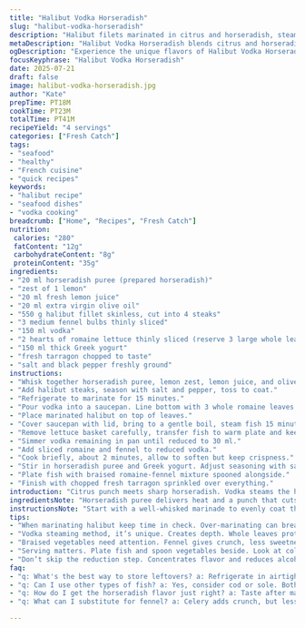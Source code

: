 ```yaml
---
title: "Halibut Vodka Horseradish"
slug: "halibut-vodka-horseradish"
description: "Halibut filets marinated in citrus and horseradish, steamed over lettuce with vodka, then served with braised lettuce, horseradish, and carrots in sour cream sauce. Modified quantities and twist with added tarragon and swapped cream sour for Greek yogurt plus swapped carrots for fennel for crunch and aroma."
metaDescription: "Halibut Vodka Horseradish blends citrus and horseradish with vodka steamed fish. A fresh take on texture and aroma for seafood lovers."
ogDescription: "Experience the unique flavors of Halibut Vodka Horseradish. Citrus, horseradish, and vodka create a delightful seafood dish."
focusKeyphrase: "Halibut Vodka Horseradish"
date: 2025-07-21
draft: false
image: halibut-vodka-horseradish.jpg
author: "Kate"
prepTime: PT18M
cookTime: PT23M
totalTime: PT41M
recipeYield: "4 servings"
categories: ["Fresh Catch"]
tags:
- "seafood"
- "healthy"
- "French cuisine"
- "quick recipes"
keywords:
- "halibut recipe"
- "seafood dishes"
- "vodka cooking"
breadcrumb: ["Home", "Recipes", "Fresh Catch"]
nutrition: 
 calories: "280"
 fatContent: "12g"
 carbohydrateContent: "8g"
 proteinContent: "35g"
ingredients:
- "20 ml horseradish puree (prepared horseradish)"
- "zest of 1 lemon"
- "20 ml fresh lemon juice"
- "20 ml extra virgin olive oil"
- "550 g halibut fillet skinless, cut into 4 steaks"
- "3 medium fennel bulbs thinly sliced"
- "150 ml vodka"
- "2 hearts of romaine lettuce thinly sliced (reserve 3 large whole leaves)"
- "150 ml thick Greek yogurt"
- "fresh tarragon chopped to taste"
- "salt and black pepper freshly ground"
instructions:
- "Whisk together horseradish puree, lemon zest, lemon juice, and olive oil in a bowl."
- "Add halibut steaks, season with salt and pepper, toss to coat."
- "Refrigerate to marinate for 15 minutes."
- "Pour vodka into a saucepan. Line bottom with 3 whole romaine leaves."
- "Place marinated halibut on top of leaves."
- "Cover saucepan with lid, bring to a gentle boil, steam fish 15 minutes."
- "Remove lettuce basket carefully, transfer fish to warm plate and keep covered."
- "Simmer vodka remaining in pan until reduced to 30 ml."
- "Add sliced romaine and fennel to reduced vodka."
- "Cook briefly, about 2 minutes, allow to soften but keep crispness."
- "Stir in horseradish puree and Greek yogurt. Adjust seasoning with salt and pepper."
- "Plate fish with braised romaine-fennel mixture spooned alongside."
- "Finish with chopped fresh tarragon sprinkled over everything."
introduction: "Citrus punch meets sharp horseradish. Vodka steams the halibut, steaming the fish gently over lettuce leaves. The whole process relies on layers of flavor and texture. Carrots swapped for fennel. Cream sour replaced with yogurt for tang and lighter feel. Tarragon plays its part with punchy herbal notes. It’s a dance of acidity, tenderness, and freshness. Steaming keeps fish moist but vodka adds bite. Lettuce folds into the sauce, softens into the reduced vodka, horseradish sharpens every bite. Simple but layered. Fewer steps but more time playing around with reduction and gentle cooking."
ingredientsNote: "Horseradish puree delivers heat and a punch that cuts through the richness of fish. Lemon zest and juice add brightness. Olive oil rounds off the marinade with smoothness. Halibut is ideal, thick enough to steam well and firm but delicate once cooked. Fennel replaces carrots – less sweetness but more aromatic complexity and crunch. Vodka isn’t just for steaming; it reduces to a syrupy base bringing flavor depth. Romaine lettuce acts as a steam basket and folds into the sauce at the end to impart bitter-green freshness. Switching cream sour for Greek yogurt trims fat and adds creaminess balanced by tang. Tarragon is added to elevate herbal notes and complexity. A quick maceration marinates the halibut without overpowering."
instructionsNote: "Start with a well-whisked marinade to evenly coat the fish. The refrigerated marinade allows flavors to infuse but keep short to prevent fish texture breakdown. Layer whole lettuce leaves in bottom of pan – these protect fish and absorb vodka flavor for delicate steam. Use medium heat to gently bring water (through vodka boiling) to avoid toughening fish. Reduction of vodka beforehand concentrates flavors and reduces alcohol. Add sliced lettuce and fennel to reduction to wilt quickly, just enough to soften but keep fresh texture. Horseradish and yogurt are stirred in off heat to maintain freshness and prevent curdling. Keep ingredients handy for quick build upon finishing fish steaming. Serve immediately to enjoy contrast of tender fish and crisp-turned-soft vegetables with creamy sauce. Garnish last moment with fresh tarragon to maximize aroma."
tips:
- "When marinating halibut keep time in check. Over-marinating can break down texture. 15 minutes is just right. Strong horseradish flavor, no mushy fish. Whisk marinade well. Helps all parts coat evenly. Even flavors across fish."
- "Vodka steaming method, it’s unique. Creates depth. Whole leaves protect fish and enhance flavor. Pour vodka carefully, don’t waste. Simmer then steam, maintain gentle heat. Avoid tough fish. Fresh tarragon is not just garnish. Elevates the dish completely."
- "Braised vegetables need attention. Fennel gives crunch, less sweetness. Quick cooking keeps crispness. Use medium heat, don’t rush. Stir in yogurt off heat. Prevents curdling. Sauce should be creamy, not clumpy. Adjust seasoning freely."
- "Serving matters. Plate fish and spoon vegetables beside. Look at colors, fresh herbs finale. Fresh tarragon lifts aroma. Serve hot for best texture. Timing key. Don’t let food sit."
- "Don’t skip the reduction step. Concentrates flavor and reduces alcohol content. The finished sauce balances acidity. Use fresh ingredients only. Quality matters. Prepping ahead can save time. Slice and store fennel and romaine earlier."
faq:
- "q: What's the best way to store leftovers? a: Refrigerate in airtight container. Keeps for two days. Reheat gently to keep moisture."
- "q: Can I use other types of fish? a: Yes, consider cod or sole. Both work but adjust cooking times. Thinner fillets require less time."
- "q: How do I get the horseradish flavor just right? a: Taste after marinating. Add more if needed. Balance acidity though. Play with lemon juice if desiring more zing."
- "q: What can I substitute for fennel? a: Celery adds crunch, but less aroma. Use bell peppers for sweetness. Each changes profile, think through."

---
```

